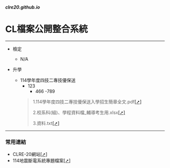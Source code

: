 ##### clre20.github.io

# CL檔案公開整合系統
---
- 檢定
  - N/A

- 升學
  - 114學年度四技二專技優保送
    - 123
      - 466
        -789
    > 1.114學年度四技二專技優保送入學招生簡章全文.pdf[[➚]](https://clre20.github.io/114學年度四技二專技優保送/114學年度四技二專技優保送入學招生簡章全文.pdf)
    > 
    > 2.校系科(組)、學程資料檔_輔導考生用.xlsx[[➚]](https://clre20.github.io/114學年度四技二專技優保送/校系科(組)、學程資料檔_輔導考生用.xlsx)
    > 
    > 3.資料.txt[[➚]](https://clre20.github.io/114學年度四技二專技優保送/資料.txt)

---
### 常用連結
- CLRE-20網站[[➚]](https://clre20.mcooest.us.kg)
- 114地震斷電系統專題檔案[[➚]](https://github.com/clre20/Earthquake-power-system-2024-Topics)
